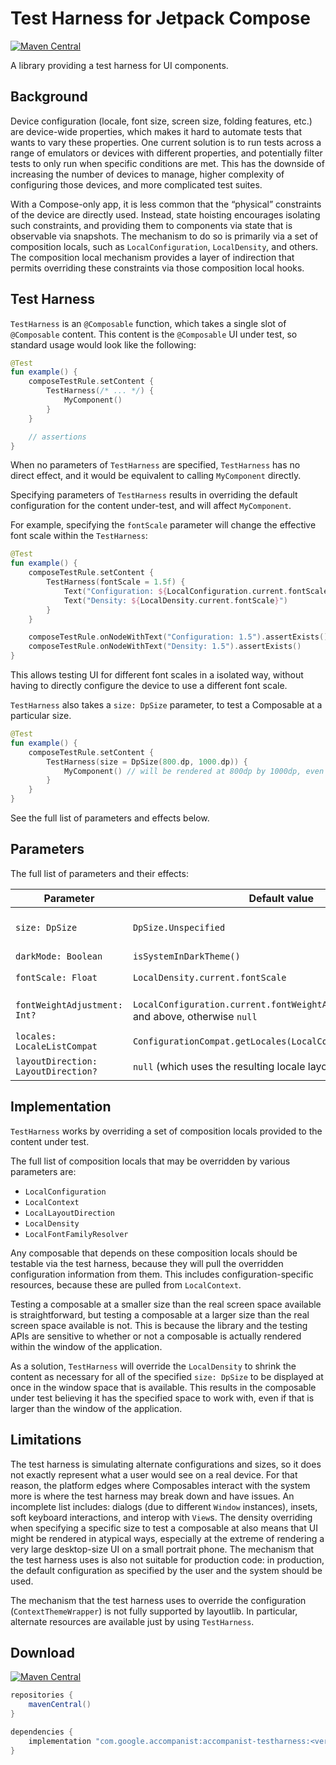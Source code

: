 # Test Harness for Jetpack Compose

[![Maven Central](https://img.shields.io/maven-central/v/com.google.accompanist/accompanist-testharness)](https://search.maven.org/search?q=g:com.google.accompanist)

A library providing a test harness for UI components.

## Background

Device configuration (locale, font size, screen size, folding features, etc.) are device-wide
properties, which makes it hard to automate tests that wants to vary these properties.
One current solution is to run tests across a range of emulators or devices with different
properties, and potentially filter tests to only run when specific conditions are met.
This has the downside of increasing the number of devices to manage, higher complexity of
configuring those devices, and more complicated test suites.

With a Compose-only app, it is less common that the “physical” constraints of the device are
directly used.
Instead, state hoisting encourages isolating such constraints, and providing them to components via
state that is observable via snapshots.
The mechanism to do so is primarily via a set of composition locals, such as `LocalConfiguration`,
`LocalDensity`, and others.
The composition local mechanism provides a layer of indirection that permits overriding these
constraints via those composition local hooks.

## Test Harness

`TestHarness` is an `@Composable` function, which takes a single slot of `@Composable` content.
This content is the `@Composable` UI under test, so standard usage would look like the following:

```kotlin
@Test
fun example() {
    composeTestRule.setContent {
        TestHarness(/* ... */) {
            MyComponent()
        }
    }

    // assertions
}
```

When no parameters of `TestHarness` are specified, `TestHarness` has no direct effect, and it would
be equivalent to calling `MyComponent` directly.

Specifying parameters of `TestHarness` results in overriding the default configuration for the
content under-test, and will affect `MyComponent`.

For example, specifying the `fontScale` parameter will change the effective font scale within
the `TestHarness`:

```kotlin
@Test
fun example() {
    composeTestRule.setContent {
        TestHarness(fontScale = 1.5f) {
            Text("Configuration: ${LocalConfiguration.current.fontScale}")
            Text("Density: ${LocalDensity.current.fontScale}")
        }
    }

    composeTestRule.onNodeWithText("Configuration: 1.5").assertExists()
    composeTestRule.onNodeWithText("Density: 1.5").assertExists()
}
```

This allows testing UI for different font scales in a isolated way, without having to directly
configure the device to use a different font scale.

`TestHarness` also takes a `size: DpSize` parameter, to test a Composable at a particular size.

```kotlin
@Test
fun example() {
    composeTestRule.setContent {
        TestHarness(size = DpSize(800.dp, 1000.dp)) {
            MyComponent() // will be rendered at 800dp by 1000dp, even if the window is smaller
        }
    }
}
```

See the full list of parameters and effects below.

## Parameters

The full list of parameters and their effects:

| Parameter                           | Default value                                                                           | Effect                                                                                                             |
|-------------------------------------|-----------------------------------------------------------------------------------------|--------------------------------------------------------------------------------------------------------------------|
| `size: DpSize`                      | `DpSize.Unspecified`                                                                    | If specified, overrides `LocalDensity` if needed to give the `DpSize` amount of space to the composable under test |
| `darkMode: Boolean`                 | `isSystemInDarkTheme()`                                                                 | Overrides `LocalConfiguration.current.uiMode`                                                                      |
| `fontScale: Float`                  | `LocalDensity.current.fontScale`                                                        | Overrides `LocalDensity.current.fontScale` and `LocalConfiguration.current.fontScale`                              |
| `fontWeightAdjustment: Int?`        | `LocalConfiguration.current.fontWeightAdjustment` on API 31 and above, otherwise `null` | Overrides `LocalConfiguration.current.fontWeightAdjustment` on API 31 and above and not-null                       |
| `locales: LocaleListCompat`         | `ConfigurationCompat.getLocales(LocalConfiguration.current)`                            | Overrides `LocalConfiguration.current.locales`                                                                     |
| `layoutDirection: LayoutDirection?` | `null` (which uses the resulting locale layout direction)                               | Overrides `LocalLayoutDirection.current` and `LocalConfiguration.current.screenLayout`                             |

## Implementation

`TestHarness` works by overriding a set of composition locals provided to the content under test.

The full list of composition locals that may be overridden by various parameters are:

- `LocalConfiguration`
- `LocalContext`
- `LocalLayoutDirection`
- `LocalDensity`
- `LocalFontFamilyResolver`

Any composable that depends on these composition locals should be testable via the test harness,
because they will pull the overridden configuration information from them.
This includes configuration-specific resources, because these are pulled from `LocalContext`.

Testing a composable at a smaller size than the real screen space available is straightforward, but
testing a composable at a larger size than the real screen space available is not. This is because
the library and the testing APIs are sensitive to whether or not a composable is actually rendered
within the window of the application.

As a solution, `TestHarness` will override the `LocalDensity` to shrink the content as necessary
for all of the specified `size: DpSize` to be displayed at once in the window space that is
available. This results in the composable under test believing it has the specified space to work
with, even if that is larger than the window of the application.

## Limitations

The test harness is simulating alternate configurations and sizes, so it does not exactly represent
what a user would see on a real device.
For that reason, the platform edges where Composables interact with the system more is where the
test harness may break down and have issues.
An incomplete list includes: dialogs (due to different `Window` instances), insets, soft keyboard
interactions, and interop with `View`s.
The density overriding when specifying a specific size to test a composable at also means that UI
might be rendered in atypical ways, especially at the extreme of rendering a very large desktop-size
UI on a small portrait phone.
The mechanism that the test harness uses is also not suitable for production code: in production,
the default configuration as specified by the user and the system should be used.

The mechanism that the test harness uses to override the configuration (`ContextThemeWrapper`) is
not fully supported by layoutlib. In particular, alternate resources are available just by using
`TestHarness`.

## Download

[![Maven Central](https://img.shields.io/maven-central/v/com.google.accompanist/accompanist-testharness)](https://search.maven.org/search?q=g:com.google.accompanist)

```groovy
repositories {
    mavenCentral()
}

dependencies {
    implementation "com.google.accompanist:accompanist-testharness:<version>"
}
```